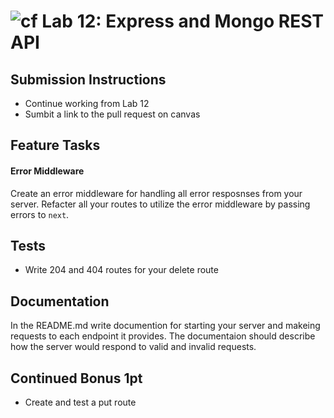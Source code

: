 ![cf](https://i.imgur.com/7v5ASc8.png) Lab 12: Express and Mongo REST API
======

## Submission Instructions
* Continue working from Lab 12
* Sumbit a link to the pull request on canvas

## Feature Tasks  
#### Error Middleware
Create an error middleware for handling all error resposnses from your server. Refacter all your routes to utilize the error middleware by passing errors to `next`.

## Tests
* Write 204 and 404 routes for your delete route
  
## Documentation
In the README.md write documention for starting your server and makeing requests to each endpoint it provides. The documentaion should describe how the server would respond to valid and invalid requests.

## Continued Bonus 1pt
* Create and test a put route
